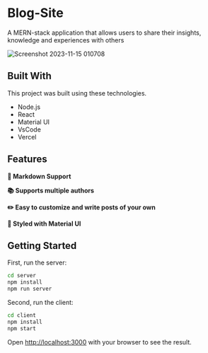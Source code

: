 # Blog-Site
A MERN-stack application that allows users to share their insights, knowledge and experiences with others

![Screenshot 2023-11-15 010708](https://github.com/harshithvh/Blog-Site/assets/91654378/33d85feb-ff60-4ac8-9e10-96607187954d)

## Built With

This project was built using these technologies.

- Node.js
- React
- Material UI
- VsCode
- Vercel

## Features

**📃 Markdown Support**

**📚 Supports multiple authors**

**✏️ Easy to customize and write posts of your own**

**🎨 Styled with Material UI**

## Getting Started

First, run the server:

```bash
cd server
npm install
npm run server
```

Second, run the client:

```bash
cd client
npm install
npm start
```

Open [http://localhost:3000](http://localhost:3000) with your browser to see the result.
